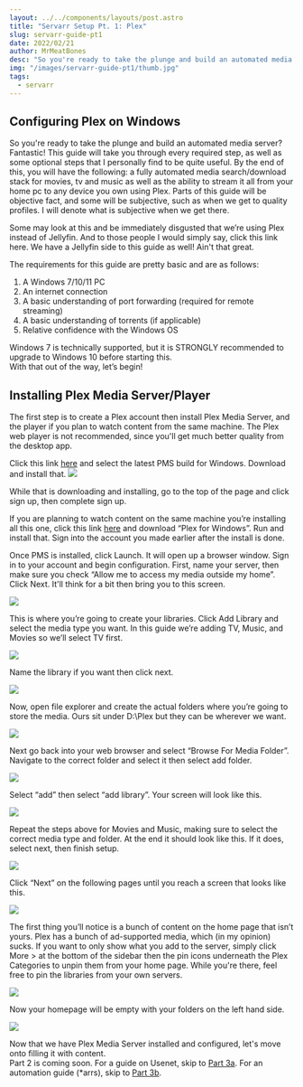```yaml
---
layout: ../../components/layouts/post.astro
title: "Servarr Setup Pt. 1: Plex"
slug: servarr-guide-pt1
date: 2022/02/21
author: MrMeatBones
desc: "So you're ready to take the plunge and build an automated media server? Fantastic! By the end of this, you will have the following: a fully automated media search/download stack for movies, tv and music as well as the ability to stream it all from your home pc to any device you own using Plex."
img: "/images/servarr-guide-pt1/thumb.jpg"
tags:
  - servarr
---
```


## Configuring Plex on Windows

So you're ready to take the plunge and build an automated media server? Fantastic! This guide will take you through every required step, as well as some optional steps that I personally find to be quite useful. By the end of this, you will have the following: a fully automated media search/download stack for movies, tv and music as well as the ability to stream it all from your home pc to any device you own using Plex. Parts of this guide will be objective fact, and some will be subjective, such as when we get to quality profiles. I will denote what is subjective when we get there.

Some may look at this and be immediately disgusted that we’re using Plex instead of Jellyfin. And to those people I would simply say, click this link here. We have a Jellyfin side to this guide as well! Ain't that great.

The requirements for this guide are pretty basic and are as follows:

1. A Windows 7/10/11 PC
2. An internet connection
3. A basic understanding of port forwarding (required for remote streaming)
4. A basic understanding of torrents (if applicable)
5. Relative confidence with the Windows OS

Windows 7 is technically supported, but it is STRONGLY recommended to upgrade to Windows 10 before starting this.\
With that out of the way, let’s begin!

## Installing Plex Media Server/Player

The first step is to create a Plex account then install Plex Media Server, and the player if you plan to watch content from the same machine. The Plex web player is not recommended, since you'll get much better quality from the desktop app.

Click this link [here](https://www.plex.tv/media-server-downloads/#plex-media-server) and select the latest PMS build for Windows. Download and install that.
![](/images/servarr-guide-pt1/image0.png)

While that is downloading and installing, go to the top of the page and click sign up, then complete sign up.

If you are planning to watch content on the same machine you’re installing all this one, click this link [here](https://www.plex.tv/media-server-downloads/#plex-app) and download “Plex for Windows”. Run and install that. Sign into the account you made earlier after the install is done.

Once PMS is installed, click Launch. It will open up a browser window. Sign in to your account and begin configuration. First, name your server, then make sure you check “Allow me to access my media outside my home”. Click Next. It'll think for a bit then bring you to this screen.

![](/images/servarr-guide-pt1/image0-2.png)

This is where you’re going to create your libraries. Click Add Library and select the media type you want. In this guide we’re adding TV, Music, and Movies so we’ll select TV first.

![](/images/servarr-guide-pt1/image0-3.png)

Name the library if you want then click next.

![](/images/servarr-guide-pt1/image0-4.png)

Now, open file explorer and create the actual folders where you’re going to store the media. Ours sit under D:\Plex but they can be wherever we want.

![](/images/servarr-guide-pt1/image0-5.png)

Next go back into your web browser and select “Browse For Media Folder”. Navigate to the correct folder and select it then select add folder.

![](/images/servarr-guide-pt1/image0-6.png)

Select “add” then select “add library”. Your screen will look like this.

![](/images/servarr-guide-pt1/image0-7.png)

Repeat the steps above for Movies and Music, making sure to select the correct media type and folder. At the end it should look like this. If it does, select next, then finish setup.

![](/images/servarr-guide-pt1/image0-8.png)

Click “Next” on the following pages until you reach a screen that looks like this.

![](/images/servarr-guide-pt1/image0-9.png)

The first thing you’ll notice is a bunch of content on the home page that isn’t yours. Plex has a bunch of ad-supported media, which (in my opinion) sucks. If you want to only show what you add to the server, simply click More > at the bottom of the sidebar then the pin icons underneath the Plex Categories to unpin them from your home page. While you're there, feel free to pin the libraries from your own servers.

![](/images/servarr-guide-pt1/image0-10.png)

Now your homepage will be empty with your folders on the left hand side.

![](/images/servarr-guide-pt1/image0-11.png)

Now that we have Plex Media Server installed and configured, let's move onto filling it with content.\
Part 2 is coming soon. For a guide on Usenet, skip to [Part 3a](/posts/servarr-guide-pt3a). For an automation guide (*arrs), skip to [Part 3b](/posts/servarr-guide-pt3b).
